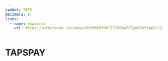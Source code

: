 ```yaml
---
symbol: TAPS
decimals: 8
links:
  - name: explorer
    url: https://etherscan.io/token/0x56bB6f961F2CB9947FEa063Df1A42c2233487903
---
```


# TAPSPAY
